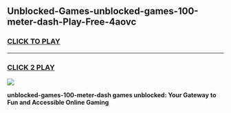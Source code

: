 
## Unblocked-Games-unblocked-games-100-meter-dash-Play-Free-4aovc
<h3>
<a href="https://premium76.site?title=unblocked-games-100-meter-dash&ref=18A1">CLICK TO PLAY</a></h3>
<hr>

<h3>
<a href="https://premium76.site?title=unblocked-games-100-meter-dash&ref=18A1">CLICK 2 PLAY</a>
  
</h3>

<a href="https://premium76.site?title=unblocked-games-100-meter-dash&ref=18A1"><img src="https://clearcache.store/games.png"></a>


**unblocked-games-100-meter-dash games unblocked: Your Gateway to Fun and Accessible Online Gaming**

